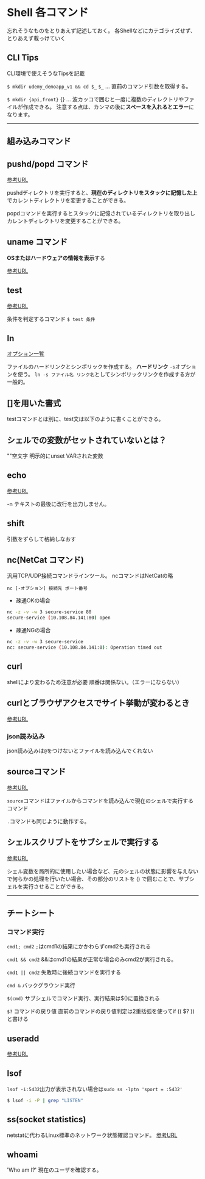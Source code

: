 # Shell 各コマンド

忘れそうなものをとりあえず記述しておく。
各Shellなどにカテゴライズせず、とりあえず載っけていく

## CLI Tips

CLI環境で使えそうなTipsを記載

`$ mkdir udemy_demoapp_v1 && cd $_`
`$_` ... 直前のコマンド引数を取得する。

`$ mkdir {api,front}`
{} ... 波カッコで囲むと一度に複数のディレクトリやファイルが作成できる。
注意する点は、カンマの後に**スペースを入れるとエラー**になります。

---

## 組み込みコマンド

## pushd/popd コマンド

[参考URL](https://www.javadrive.jp/command/dir/index5.html)

pushdディレクトリを実行すると、**現在のディレクトリをスタックに記憶した上**でカレントディレクトリを変更することができる。

popdコマンドを実行するとスタックに記憶されているディレクトリを取り出しカレントディレクトリを変更することができる。


## uname コマンド

**OSまたはハードウェアの情報を表示**する

[参考URL](http://itdoc.hitachi.co.jp/manuals/3020/30203S3530/JPAS0263.HTM)

## test

[参考URL](https://qiita.com/kazuooooo/items/163d07f694016ebd6048)

条件を判定するコマンド
`$ test 条件`

## ln

[オプション一覧](https://eng-entrance.com/linux-command-ln)

ファイルのハードリンクとシンボリックを作成する。
**ハードリンク**
`-s`オプションを使う。
`ln -s ファイル名 リンク名`としてシンボリックリンクを作成する方が一般的。

## []を用いた書式

testコマンドとは別に、test文は以下のように書くことができる。

## シェルでの変数がセットされていないとは？

""空文字
明示的にunset VARされた変数

## echo

[参考URL](https://webkaru.net/linux/echo-command/)

-n	テキストの最後に改行を出力しません。

## shift

引数をずらして格納しなおす

## nc(NetCat コマンド)

汎用TCP/UDP接続コマンドラインツール。
ncコマンドはNetCatの略

`nc [-オプション] 接続先 ポート番号`

- 疎通OKの場合

```sh
nc -z -v -w 3 secure-service 80
secure-service (10.108.84.141:80) open
```

- 疎通NGの場合
```sh
nc -z -v -w 3 secure-service
nc: secure-service (10.108.84.141:0): Operation timed out
```

## curl

shellにより変わるため注意が必要
順番は関係ない。（エラーにならない）


## curlとブラウザアクセスでサイト挙動が変わるとき
[参考URL](https://travelingresearcher.com/entry/2017/04/30/115255)


### json読み込み

json読み込みは`@`をつけないとファイルを読み込んでくれない

## sourceコマンド

[参考URL](https://linuxfan.info/source)

`source`コマンドはファイルからコマンドを読み込んで現在のシェルで実行するコマンド

`.`コマンドも同じように動作する。

## シェルスクリプトをサブシェルで実行する

[参考URL](https://qiita.com/blueskyarea/items/02ba29a04b9f0d56f4ac)

シェル変数を局所的に使用したい場合など、元のシェルの状態に影響を与えないで何らかの処理を行いたい場合、その部分のリストを () で囲むことで、サブシェルを実行させることができる。

---

## チートシート

### コマンド実行

`cmd1; cmd2`
`;`はcmd1の結果にかかわらずcmd2も実行される

`cmd1 && cmd2`
&&はcmd1の結果が正常な場合のみcmd2が実行される。

`cmd1 || cmd2`
失敗時に後続コマンドを実行する

`cmd &`
バックグラウンド実行

`$(cmd)`
サブシェルでコマンド実行、実行結果は$()に置換される

`$?`
コマンドの戻り値
直前のコマンドの戻り値判定は2重括弧を使ってif (( $? ))と書ける

## useradd

[参考URL](https://atmarkit.itmedia.co.jp/ait/articles/1811/02/news035.html)

## lsof

`lsof -i:5432`出力が表示されない場合は`sudo ss -lptn 'sport = :5432'`

```sh
$ lsof -i -P | grep "LISTEN"
```

## ss(socket statistics)

netstatに代わるLinux標準のネットワーク状態確認コマンド。
[参考URL](https://milestone-of-se.nesuke.com/sv-basic/linux-basic/ss-netstat/)

## whoami

'Who am I?'
現在のユーザを確認する。